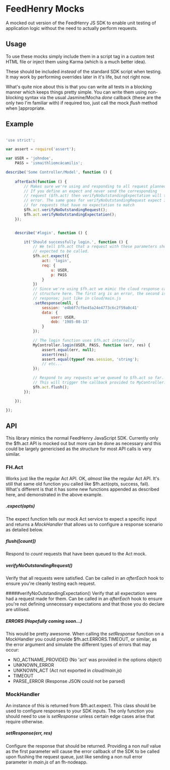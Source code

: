 FeedHenry Mocks
===================================

A mocked out version of the FeedHenry JS SDK to enable unit testing of 
application logic without the need to actually perform requests.

## Usage
To use these mocks simply include them in a script tag in a custom test HTML 
file or inject them using Karma (which is a much better idea). 

These should be included *instead* of the standard SDK script when testing. 
It may work by performing overrides later in it's life, but not right now.

What's quite nice about this is that you can write all tests in a blocking 
manner which keeps things pretty simple. You can write them using non-blocking 
syntax via the usual Jasmine/Mocha *done* callback (these are the only two I'm 
familiar with) if required too, just call the mock *flush* method when 
]appropriate.


## Example
```javascript

'use strict';

var assert = require('assert');

var USER = 'johndoe',
	PASS = 'ismaithliomcácamilis';

describe('Some Controller/Model', function () {
	
	afterEach(function () {
		// Makes sure we're using and responding to all request planned per test
		// If you define an expect and never send the corresponding 
		// request ($fh.act) then verifyNoOutstandingExpectation will throw an
		// error. The same goes for verifyNoOutstandingRequest expect it throws
		// for requests that have no expectation to match
		$fh.act.verifyNoOutstandingRequest();
		$fh.act.verifyNoOutstandingExpectation();
	});


	describe('#login', function () {

		it('Should successfully login.', function () {
			// We tell $fh.act that a request with these parameters should be
			// expected to be called.
			$fh.act.expect({
				act: 'login',
				req: {
					u: USER,
					p: PASS
				}
			})
			// Since we're using $fh.act we mimic the cloud response callback
			// structure here. The first arg is an error, the second is a 
			// response; just like in cloud/main.js
			.setResponse(null, {
				session: 'e4b6f7cfbe45a24e4773c6c2f59a0c41'
				data: {
					user: USER,
					dob: '1985-08-13'
				}
			});

			// The login function uses $fh.act internally
			MyController.login(USER, PASS, function (err, res) {
				assert.equal(err, null);
				assert(res);
				assert.equal(typeof res.session, 'string');
				// etc...
			});

			// Respond to any requests we've queued to $fh.act so far.
			// This will trigger the callback provided to MyController.login
			$fh.act.flush();
		});

	});

});
```


## API
This library mimics the normal FeedHenry JavaScript SDK. Currently only the 
$fh.act API is mocked out but more can be done as necessary and this could be 
largely genericised as the structure for most API calls is very similar.

### FH.Act
Works just like the regular Act API. OK, *almost* like the regular Act API. It's 
still that same old function you called like $fh.act(opts, success, fail). 
What's different is that it has some new functions appended as described here, 
and demonstrated in the above example.

##### .expect(opts)
The expect function tells our mock Act service to expect a specific input and 
returns a *MockHandler* that allows us to configure a response scenario as 
detailed below.

##### flush([count])
Respond to *count* requests that have been queued to the Act mock.

##### verifyNoOutstandingRequest()
Verify that all requests were satisfied. Can be called in an *afterEach* hook 
to ensure you're cleanly testing each request.

#####verifyNoOutstandingExpectation()
Verify that all expectation were had a request made for them. Can be called in 
an *afterEach* hook to ensure you're not defining unnecessary expectations and 
that those you do declare are utilised.

##### ERRORS (Hopefully coming soon...)
This would be pretty awesome. When calling the *setResponse* function on a 
MockHandler you could provide $fh.act.ERRORS.TIMEOUT, or similar, as the error 
argument and simulate the different types of errors that may occur:

* NO_ACTNAME_PROVIDED (No 'act' was provided in the options object)
* UNKNOWN_ERROR
* UNKNOWN_ACT (Act not exported in *cloud/main.js*)
* TIMEOUT
* PARSE_ERROR (Response JSON could not be parsed)


### MockHandler
An instance of this is returned from $fh.act.expect. This class should be used 
to configure responses to your SDK inputs. The only function you should need to 
use is *setResponse* unless certain edge cases arise that require otherwise.

##### setResponse(err, res)
Configure the response that should be returned. Providing a non *null* value as 
the first parameter will cause the error callback of the SDK to be called 
upon flushing the request queue, just like sending a non null error parameter 
in *main.js* of an fh-nodeapp.






